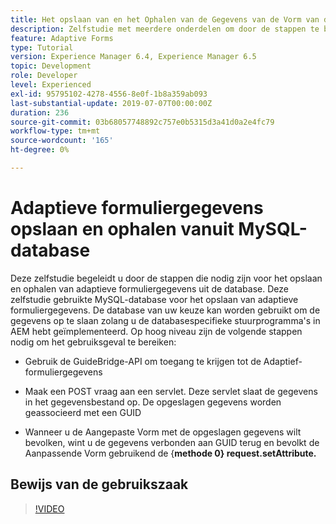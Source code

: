 ```yaml
---
title: Het opslaan van en het Ophalen van de Gegevens van de Vorm van de Inleiding van het Gegevensbestand MySQL
description: Zelfstudie met meerdere onderdelen om door de stappen te bladeren die nodig zijn voor het opslaan en ophalen van formuliergegevens
feature: Adaptive Forms
type: Tutorial
version: Experience Manager 6.4, Experience Manager 6.5
topic: Development
role: Developer
level: Experienced
exl-id: 95795102-4278-4556-8e0f-1b8a359ab093
last-substantial-update: 2019-07-07T00:00:00Z
duration: 236
source-git-commit: 03b68057748892c757e0b5315d3a41d0a2e4fc79
workflow-type: tm+mt
source-wordcount: '165'
ht-degree: 0%

---
```


# Adaptieve formuliergegevens opslaan en ophalen vanuit MySQL-database

Deze zelfstudie begeleidt u door de stappen die nodig zijn voor het opslaan en ophalen van adaptieve formuliergegevens uit de database. Deze zelfstudie gebruikte MySQL-database voor het opslaan van adaptieve formuliergegevens. De database van uw keuze kan worden gebruikt om de gegevens op te slaan zolang u de databasespecifieke stuurprogramma&#39;s in AEM hebt geïmplementeerd. Op hoog niveau zijn de volgende stappen nodig om het gebruiksgeval te bereiken:

* Gebruik de GuideBridge-API om toegang te krijgen tot de Adaptief-formuliergegevens

* Maak een POST vraag aan een servlet. Deze servlet slaat de gegevens in het gegevensbestand op. De opgeslagen gegevens worden geassocieerd met een GUID

* Wanneer u de Aangepaste Vorm met de opgeslagen gegevens wilt bevolken, wint u de gegevens verbonden aan GUID terug en bevolkt de Aanpassende Vorm gebruikend de {**methode 0} request.setAttribute.**

## Bewijs van de gebruikszaak

>[!VIDEO](https://video.tv.adobe.com/v/27829?quality=12&learn=on)



